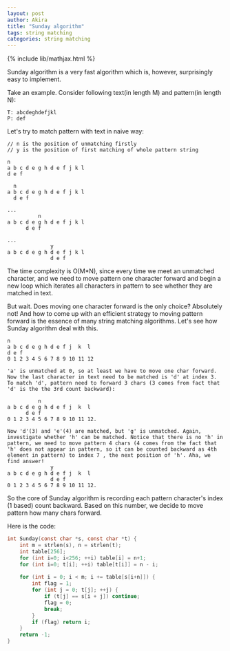 ```yaml
---
layout: post
author: Akira
title: "Sunday algorithm"
tags: string matching
categories: string matching
---
```

{% include lib/mathjax.html %}


<script type="text/javascript" async
  src="https://cdnjs.cloudflare.com/ajax/libs/mathjax/2.7.5/MathJax.js?config=TeX-MML-AM_CHTML">
</script>

<script type="text/x-mathjax-config">
  MathJax.Hub.Config({
    extensions: [
      "MathMenu.js",
      "MathZoom.js",
      "AssistiveMML.js",
      "a11y/accessibility-menu.js"
    ],
    jax: ["input/TeX", "output/CommonHTML"],
    TeX: {
      extensions: [
        "AMSmath.js",
        "AMSsymbols.js",
        "noErrors.js",
        "noUndefined.js",
      ]
    }
  });
</script>




Sunday algorithm is a very fast algorithm which is, however, surprisingly easy to implement.


Take an example. Consider following text(in length M) and pattern(in length N):

```
T: abcdeghdefjkl
P: def
```

Let's try to match pattern with text in naive way:

```
// n is the position of unmatching firstly
// y is the position of first matching of whole pattern string

n
a b c d e g h d e f j k l
d e f

  n
a b c d e g h d e f j k l
  d e f

...
          n
a b c d e g h d e f j k l
      d e f

...
              y    
a b c d e g h d e f j k l
              d e f

```

The time complexity is O(M*N), since every time we meet an unmatched character, and we need to move pattern one character forward and begin a new loop which iterates all characters in pattern to see whether they are matched in text.



But wait. Does moving one character forward is the only choice? Absolutely not! And how to come up with an efficient strategy to moving pattern forward is the essence of many string matching algorithms. Let's see how Sunday algorithm deal with this.

```
n     
a b c d e g h d e f j  k  l
d e f
0 1 2 3 4 5 6 7 8 9 10 11 12

'a' is unmatched at 0, so at least we have to move one char forward. Now the last character in text need to be matched is 'd' at index 3. To match 'd', pattern need to forward 3 chars (3 comes from fact that 'd' is the the 3rd count backward):

          n     
a b c d e g h d e f j  k  l
      d e f
0 1 2 3 4 5 6 7 8 9 10 11 12.

Now 'd'(3) and 'e'(4) are matched, but 'g' is unmatched. Again, investigate whether 'h' can be matched. Notice that there is no 'h' in pattern, we need to move pattern 4 chars (4 comes from the fact that 'h' does not appear in pattern, so it can be counted backward as 4th element in pattern) to index 7 , the next position of 'h'. Aha, we find answer!
              y     
a b c d e g h d e f j  k  l
              d e f
0 1 2 3 4 5 6 7 8 9 10 11 12.
```

So the core of Sunday algorithm is recording each pattern character's index (1 based) count backward. Based on this number, we decide to move pattern how many chars forward. 

Here is the code:

```c
int Sunday(const char *s, const char *t) {
    int m = strlen(s), n = strlen(t);
    int table[256];
    for (int i=0; i<256; ++i) table[i] = n+1;
    for (int i=0; t[i]; ++i) table[t[i]] = n - i;
    
    for (int i = 0; i < m; i += table[s[i+n]]) {
        int flag = 1;
        for (int j = 0; t[j]; ++j) {
            if (t[j] == s[i + j]) continue;
            flag = 0;
            break;
        }
        if (flag) return i;
    } 
    return -1;
}
```



